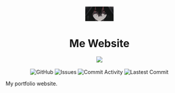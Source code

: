 <p align="center">
    <img width="15%" src="./img/logo.jpg">
    <h1 align="center">Me Website</h1>
</p>
<a href="https://github.com/zer0code9" style="text-decoration: none"><p align="center">
    <img src="https://img.shields.io/badge/zer0code-meWebsite-red?logo=javascript&logoColor=red">
</p></a>
<a href="https://github.com/zer0code9/meWesbite" style="text-decoration: none"><p align="center">
    <img alt="GitHub" src="https://img.shields.io/github/license/zer0code9/meWebsite?logo=github">
    <img alt="Issues" src="https://img.shields.io/github/issues/zer0code9/meWebsite?logo=github">
    <img alt="Commit Activity" src="https://img.shields.io/github/commit-activity/m/zer0code9/meWebsite?label=activity&logo=github">
    <img alt="Lastest Commit" src="https://img.shields.io/github/last-commit/zer0code9/meWebsite?label=commit&logo=github">
</p></a>

My portfolio website.